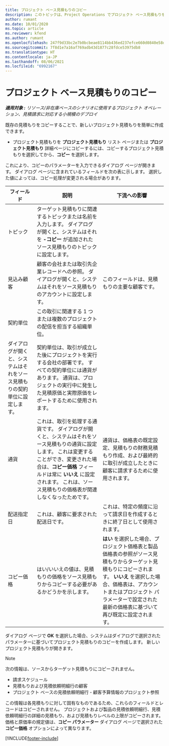 ```yaml
---
title: プロジェクト ベース見積もりのコピー
description: このトピックは、Project Operations でプロジェクト ベース見積もりをコピーする方法について説明します。
author: rumant
ms.date: 10/01/2020
ms.topic: article
ms.reviewer: kfend
ms.author: rumant
ms.openlocfilehash: 247f9d33bc2e7b0bcbeae8114bb436ed237efce660d0840e58d536d2a290639e
ms.sourcegitcommit: 7f8d1e7a16af769adb43d1877c28fdce53975db8
ms.translationtype: HT
ms.contentlocale: ja-JP
ms.lasthandoff: 08/06/2021
ms.locfileid: "6992167"
---
```

# <a name="copy-project-based-quotes"></a>プロジェクト ベース見積もりのコピー

_**適用対象 :** リソース/非在庫ベースのシナリオに使用するプロジェクト オペレーション、見積請求に対応する小規模のデプロイ_

既存の見積もりをコピーすることで、新しいプロジェクト見積もりを簡単に作成できます。 

- プロジェクト見積もりを **プロジェクト見積もり** リスト ページまたは **プロジェクト見積もり** 詳細ページにコピーするには、コピーするプロジェクト見積もりを選択してから、**コピー** を選択します。

これにより、コピーのパラメーターを入力できるダイアログ ページが開きます。 ダイアログ ページに含まれているフィールドを次の表に示します。 選択した値によっては、コピー処理が変更される場合があります。

| **フィールド** | **説明** | **下流への影響** |
| --- | --- | --- |
| トピック | ターゲット見積もりに関連するトピックまたは名前を入力します。 ダイアログが開くと、システムはそれを **-コピー** が追加されたソース見積もりのトピックに設定します。 | |
| 見込み顧客 | 顧客の会社または取引先企業レコードへの参照。 ダイアログが開くと、システムはそれをソース見積もりのアカウントに設定します。 | このフィールドは、見積もりの主要な顧客です。 |
| 契約単位 | この取引に関連する 1 つまたは複数のプロジェクトの配信を担当する組織単位。
ダイアログが開くと、システムはそれをソース見積もりの契約単位に設定します。 | 契約単位は、取引が成立した後にプロジェクトを実行する会社の部署です。 すべての契約単位には通貨があります。 通貨は、プロジェクトの実行中に発生した見積原価と実際原価をレポートするために使用されます。 |
| 通貨 | これは、取引を処理する通貨です。 ダイアログが開くと、システムはそれをソース見積もりの通貨に設定します。 これは変更することができ、変更された場合は、**コピー価格** フィールドは常に **いいえ** に設定されます。 これは、ソース見積もりの価格表が関連しなくなったためです。 | 通貨は、価格表の既定設定、見積もりの財務見積もり作成、および最終的に取引が成立したときに顧客に請求するために使用されます。 |
| 配送指定日 | これは、顧客に要求された配送日です。 | これは、特定の頻度に沿って請求日を作成するときに終了日として使用されます。 |
| コピー価格 | はい/いいえの値は、見積もりの価格をソース見積もりからコピーする必要があるかどうかを示します。 | **はい** を選択した場合、プロジェクト価格表と製品価格表の参照がソース見積もりからターゲット見積もりにコピーされます。 **いいえ** を選択した場合、価格表は、アカウントまたはプロジェクト パラメーターで設定された最新の価格表に基づいて再び既定に設定されます。 |

ダイアログ ページで **OK** を選択した場合、システムはダイアログで選択されたパラメーターに基づいてプロジェクト見積もりのコピーを作成します。 新しいプロジェクト見積もりが開きます。 

> [!NOTE]
> 次の情報は、ソースからターゲット見積もりにコピーされません。
>
> - 請求スケジュール
> - 見積もりおよび見積依頼明細行の顧客
> - プロジェクト ベースの見積依頼明細行 - 顧客予算情報のプロジェクト参照
>
>この情報は各見積もりに対して固有なものであるため、これらのフィールドとレコードはコピーされません。 プロジェクトおよび製品の見積依頼明細行、見積依頼明細行の詳細の見積もり、および見積もりレベルの上限がコピーされます。 価格と原価率の規定値は、**コピー パラメーター** ダイアログ ページで選択された **コピー価格** オプションによって異なります。


[!INCLUDE[footer-include](../includes/footer-banner.md)]